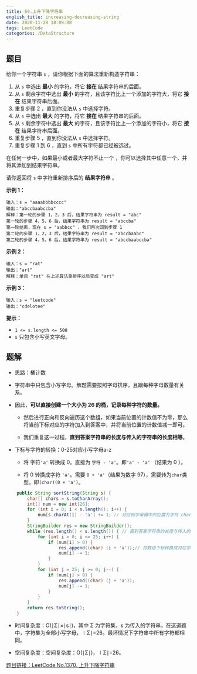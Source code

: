 ```yaml
---
title: 69.上升下降字符串
english_title: increasing-decreasing-string
date: 2020-11-28 18:09:08
tags: LeetCode
categories: /DataStructure
---
```


## 题目

给你一个字符串 `s` ，请你根据下面的算法重新构造字符串：

1. 从 `s` 中选出 **最小** 的字符，将它 **接在** 结果字符串的后面。
2. 从 `s` 剩余字符中选出 **最小** 的字符，且该字符比上一个添加的字符大，将它 **接在** 结果字符串后面。
3. 重复步骤 2 ，直到你没法从 `s` 中选择字符。
4. 从 `s` 中选出 **最大** 的字符，将它 **接在** 结果字符串的后面。
5. 从 `s` 剩余字符中选出 **最大** 的字符，且该字符比上一个添加的字符小，将它 **接在** 结果字符串后面。
6. 重复步骤 5 ，直到你没法从 `s` 中选择字符。
7. 重复步骤 1 到 6 ，直到 `s` 中所有字符都已经被选过。

在任何一步中，如果最小或者最大字符不止一个 ，你可以选择其中任意一个，并将其添加到结果字符串。

请你返回将 `s` 中字符重新排序后的 **结果字符串** 。

**示例 1：**

```
输入：s = "aaaabbbbcccc"
输出："abccbaabccba"
解释：第一轮的步骤 1，2，3 后，结果字符串为 result = "abc"
第一轮的步骤 4，5，6 后，结果字符串为 result = "abccba"
第一轮结束，现在 s = "aabbcc" ，我们再次回到步骤 1
第二轮的步骤 1，2，3 后，结果字符串为 result = "abccbaabc"
第二轮的步骤 4，5，6 后，结果字符串为 result = "abccbaabccba"
```

**示例 2：**

```
输入：s = "rat"
输出："art"
解释：单词 "rat" 在上述算法重排序以后变成 "art"
```

**示例 3：**

```
输入：s = "leetcode"
输出："cdelotee"
```

**提示：**

- `1 <= s.length <= 500`
- `s` 只包含小写英文字母。

## 题解

* 思路：桶计数

* 字符串中只包含小写字母。解题需要按照字母排序，且跟每种字母数量有关系。

* 因此，**可以直接创建一个大小为 26 的桶，记录每种字符的数量。**

  * 然后进行正向和反向遍历这个数组，如果当前位置的计数值不为零，那么将当前下标对应的字符加入到答案中，并将当前位置的计数值减一即可。

  * 我们重复这一过程，**直到答案字符串的长度与传入的字符串的长度相等**。

* 下标与字符的转换：0-25对应小写字母a-z

  * 将 字符`'a'`  转换成 0。直接为 `字符 - 'a'`。即`'a' - 'a'` （结果为 0 ）。

  * 将 0 转换成字符 `'a'`。需要 `0 + 'a'`（结果为数字 97），需要转为`char`类型。即`(char)(0 + 'a')`。

```java
    public String sortString(String s) {
        char[] chars = s.toCharArray();
        int[] num = new int[26];
        for (int i = 0; i < s.length(); i++) {
            num[s.charAt(i) - 'a'] += 1; // 对应到字母桶中的位置为字符 char-'a'，'b'-'a'的结果为数字 1
        }
        StringBuilder res = new StringBuilder();
        while (res.length() < s.length()) { // 直到答案字符串的长度与传入的字符串的长度相等
            for (int i = 0; i <= 25; i++) {
                if (num[i] > 0) {
                    res.append((char) (i + 'a'));// 将数组下标转换成对应字符 (char)(int+'a')。1+'a'的结果为数字98，需要转为char类型
                    num[i] -= 1;
                }
            }
            for (int j = 25; j >= 0; j--) {
                if (num[j] > 0) {
                    res.append((char) (j + 'a'));
                    num[j] -= 1;
                }
            }
        }
        return res.toString();
    }
```

* 时间复杂度：O(∣Σ∣×∣s∣)，其中 Σ 为字符集，s 为传入的字符串，在这道题中，字符集为全部小写字母，∣Σ∣=26。最坏情况下字符串中所有字符都相同。

* 空间复杂度：空间复杂度：O(∣Σ∣)，∣Σ∣=26。


[题目链接：LeetCode No.1370. 上升下降字符串](https://leetcode-cn.com/problems/increasing-decreasing-string/)

